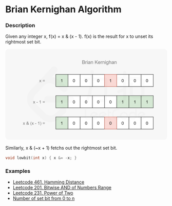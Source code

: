 # Brian Kernighan Algorithm

### Description

Given any integer x,  f(x) = x & (x - 1).  f(x) is the result for x to unset its rightmost set bit.

![example](<../.gitbook/assets/image (1) (1) (1) (1) (1) (1) (1) (1) (1) (1) (1).png>)

Similarly, x & (\~x + 1) fetchs out the rightmost set bit.

```cpp
void lowbit(int x) { x &= -x; }
```

### Examples

* [Leetcode 461. Hamming Distance](https://leetcode.com/problems/hamming-distance/)
* [Leetcode 201. Bitwise AND of Numbers Range](https://leetcode.com/problems/bitwise-and-of-numbers-range/)
* [Leetcode 231. Power of Two](https://leetcode.com/problems/power-of-two/)
* [Number of set bit from 0 to n](https://leetcode.cn/problems/w3tCBm/)

